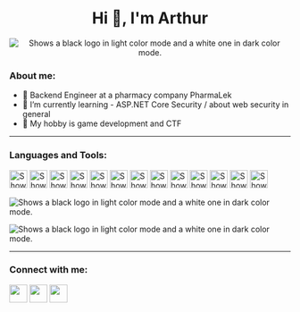 <h1 align="center">
  Hi 👋, I'm Arthur
</h1>
 
<p align="center">
<picture>
  <source media="(prefers-color-scheme: dark)" srcset="https://readme-typing-svg.demolab.com?font=Fira+Code&size=28&duration=1800&pause=800&color=CC5500&center=true&width=435&lines=junior+backend+developer+;amateur+sys+admin;always+learning+new+things;5%2B+years+of+coding">
  <source media="(prefers-color-scheme: light)" srcset="https://readme-typing-svg.demolab.com?font=Fira+Code&size=28&duration=1800&pause=800&color=105493&center=true&width=435&lines=junior+backend+developer+;amateur+sys+admin;always+learning+new+things;5%2B+years+of+coding">
  <img alt="Shows a black logo in light color mode and a white one in dark color mode." src="https://readme-typing-svg.demolab.com?font=Fira+Code&size=28&duration=1800&pause=800&color=CC5500&center=true&width=435&lines=junior+backend+developer+;amateur+sys+admin;always+learning+new+things;5%2B+years+of+coding">
</picture>
</p>

  
<h3 align="left">About me:</h3>
<p>

  
- 💼 Backend Engineer at a pharmacy company PharmaLek
- 🌱 I’m currently learning - ASP.NET Core Security / about web security in general
- 🎾 My hobby is game development and CTF
</p>


 ****
<h3 align="left">Languages and Tools:</h3> 
<p align="left">
<picture>
  <source media="(prefers-color-scheme: dark)" srcset="https://cdn.simpleicons.org/csharp/CC5500">
  <source media="(prefers-color-scheme: light)" srcset="https://cdn.simpleicons.org/csharp/105493">
  <img height="32" width="32" alt="Shows a black logo in light color mode and a white one in dark color mode." src="https://cdn.simpleicons.org/csharp/">
</picture>
<picture>
  <source media="(prefers-color-scheme: dark)" srcset="https://cdn.simpleicons.org/dotnet/CC5500">
  <source media="(prefers-color-scheme: light)" srcset="https://cdn.simpleicons.org/dotnet/105493">
  <img height="32" width="32" alt="Shows a black logo in light color mode and a white one in dark color mode." src="https://cdn.simpleicons.org/dotnet/">
</picture>
<picture>
  <source media="(prefers-color-scheme: dark)" srcset="https://cdn.simpleicons.org/python/CC5500">
  <source media="(prefers-color-scheme: light)" srcset="https://cdn.simpleicons.org/python/105493">
  <img height="32" width="32" alt="Shows a black logo in light color mode and a white one in dark color mode." src="https://cdn.simpleicons.org/python/">
</picture>
<picture>
  <source media="(prefers-color-scheme: dark)" srcset="https://cdn.simpleicons.org/typescript/CC5500">
  <source media="(prefers-color-scheme: light)" srcset="https://cdn.simpleicons.org/typescript/105493">
  <img height="32" width="32" alt="Shows a black logo in light color mode and a white one in dark color mode." src="https://cdn.simpleicons.org/typescript/">
</picture>
<picture>
  <source media="(prefers-color-scheme: dark)" srcset="https://cdn.simpleicons.org/git/CC5500">
  <source media="(prefers-color-scheme: light)" srcset="https://cdn.simpleicons.org/git/105493">
  <img height="32" width="32" alt="Shows a black logo in light color mode and a white one in dark color mode." src="https://cdn.simpleicons.org/git/">
</picture>
<picture>
  <source media="(prefers-color-scheme: dark)" srcset="https://cdn.simpleicons.org/Docker/CC5500">
  <source media="(prefers-color-scheme: light)" srcset="https://cdn.simpleicons.org/Docker/105493">
  <img height="32" width="32" alt="Shows a black logo in light color mode and a white one in dark color mode." src="https://cdn.simpleicons.org/Docker/">
</picture>
<picture>
  <source media="(prefers-color-scheme: dark)" srcset="https://cdn.simpleicons.org/kubernetes/CC5500">
  <source media="(prefers-color-scheme: light)" srcset="https://cdn.simpleicons.org/kubernetes/105493">
  <img height="32" width="32" alt="Shows a black logo in light color mode and a white one in dark color mode." src="https://cdn.simpleicons.org/kubernetes/">
</picture>
<picture>
  <source media="(prefers-color-scheme: dark)" srcset="https://cdn.simpleicons.org/gnubash/CC5500">
  <source media="(prefers-color-scheme: light)" srcset="https://cdn.simpleicons.org/gnubash/105493">
  <img height="32" width="32" alt="Shows a black logo in light color mode and a white one in dark color mode." src="https://cdn.simpleicons.org/gnubash/">
</picture>
<picture>
  <source media="(prefers-color-scheme: dark)" srcset="https://cdn.simpleicons.org/Linux/CC5500">
  <source media="(prefers-color-scheme: light)" srcset="https://cdn.simpleicons.org/Linux/105493">
  <img height="32" width="32" alt="Shows a black logo in light color mode and a white one in dark color mode." src="https://cdn.simpleicons.org/Linux/">
</picture>
<picture>
  <source media="(prefers-color-scheme: dark)" srcset="https://cdn.simpleicons.org/mongodb/CC5500">
  <source media="(prefers-color-scheme: light)" srcset="https://cdn.simpleicons.org/mongodb/105493">
  <img height="32" width="32" alt="Shows a black logo in light color mode and a white one in dark color mode." src="https://cdn.simpleicons.org/mongodb/">
</picture>
<picture>
  <source media="(prefers-color-scheme: dark)" srcset="https://cdn.simpleicons.org/microsoftsqlserver/CC5500">
  <source media="(prefers-color-scheme: light)" srcset="https://cdn.simpleicons.org/microsoftsqlserver/105493">
  <img height="32" width="32" alt="Shows a black logo in light color mode and a white one in dark color mode." src="https://cdn.simpleicons.org/microsoftsqlserver/">
</picture>
<picture>
  <source media="(prefers-color-scheme: dark)" srcset="https://cdn.simpleicons.org/mysql/CC5500">
  <source media="(prefers-color-scheme: light)" srcset="https://cdn.simpleicons.org/mysql/105493">
  <img height="32" width="32" alt="Shows a black logo in light color mode and a white one in dark color mode." src="https://cdn.simpleicons.org/mysql/">
</picture>
<picture>
  <source media="(prefers-color-scheme: dark)" srcset="https://cdn.simpleicons.org/godotengine/CC5500">
  <source media="(prefers-color-scheme: light)" srcset="https://cdn.simpleicons.org/godotengine/105493">
  <img height="32" width="32" alt="Shows a black logo in light color mode and a white one in dark color mode." src="https://cdn.simpleicons.org/godotengine/">
</picture>
  
</p>


<p align="left">
<picture>
  <source media="(prefers-color-scheme: dark)" srcset="https://github-readme-streak-stats.herokuapp.com?user=drarthurgdev&theme=shadow-orange">
  <source media="(prefers-color-scheme: light)" srcset="https://github-readme-streak-stats.herokuapp.com?user=drarthurgdev&theme=buefy">
  <img alt="Shows a black logo in light color mode and a white one in dark color mode." src="https://github-readme-streak-stats.herokuapp.com?user=drarthurgdev&theme=shadow-orange">
</picture>
</p>

<p align="left">
<picture>
  <source media="(prefers-color-scheme: dark)" srcset="https://github-readme-activity-graph.vercel.app/graph?username=drarthurgdev&bg_color=0d1117&color=cc5500&line=21262d&point=cc5500&area=true&hide_border=true">
  <source media="(prefers-color-scheme: light)" srcset="https://github-readme-activity-graph.vercel.app/graph?username=drarthurgdev&bg_color=ffffff&color=105493&line=17436b&point=683e8e&area=true&hide_border=true">
  <img alt="Shows a black logo in light color mode and a white one in dark color mode." src="https://github-readme-activity-graph.vercel.app/graph?username=drarthurgdev&bg_color=0d1117&color=cc5500&line=21262d&point=cc5500&area=true&hide_border=true">
</picture>
</p>


****
<h3 align="left">Connect with me:   </h3>




[<img height="32" width="32" src="https://cdn.simpleicons.org/Linkedin/" />](https://www.linkedin.com/in/arthurgdev/)  [<img height="32" width="32" src="https://cdn.simpleicons.org/telegram/" />](https://www.google.com/)  [
<img height="32" width="32" src="https://cdn.simpleicons.org/gmail/" />](mailto:ArtDevEng@gmail.com)


